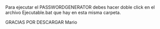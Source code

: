 Para ejecutar el PASSWORDGENERATOR debes hacer doble click en el archivo
Ejecutable.bat que hay en esta misma carpeta. 

GRACIAS POR DESCARGAR
Mario

